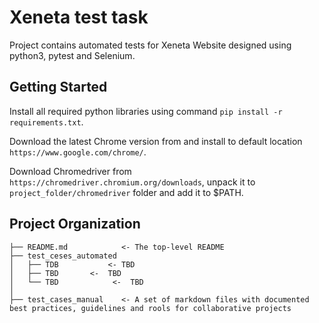 # Xeneta test task
Project contains automated tests for Xeneta Website designed using python3, pytest and Selenium.

Getting Started
------------
Install all required python libraries using command
`pip install -r requirements.txt`.

Download the latest Chrome version from and install to default location
`https://www.google.com/chrome/`.

Download Chromedriver from `https://chromedriver.chromium.org/downloads`, 
unpack it to `project_folder/chromedriver` folder and add it to $PATH.
 
Project Organization
------------

    ├── README.md            <- The top-level README
    ├── test_ceses_automated
    │   ├── TDB           <- TBD
    │   ├── TBD       <-  TBD
    │   └── TBD            <-  TBD
    │
    ├── test_cases_manual    <- A set of markdown files with documented best practices, guidelines and rools for collaborative projects